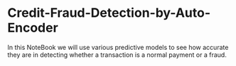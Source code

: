 # Credit-Fraud-Detection-by-Auto-Encoder
In this NoteBook we will use various predictive models to see how accurate they are in detecting whether a transaction is a normal payment or a fraud.
